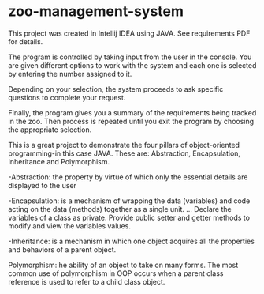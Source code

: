 # zoo-management-system



This project was created in Intellij IDEA using JAVA. 
See requirements PDF for details. 

The program is controlled by taking input from the user in the console. 
You are given different options to work with the system and each one is selected by entering the number assigned to it.
 
Depending on your selection, the system proceeds to ask specific questions to complete your request. 

Finally, the program gives you a summary of the requirements being tracked in the zoo. Then process is repeated until you exit the program by choosing the appropriate selection.

This is a great project to demonstrate the four pillars of object-oriented programming-in this case JAVA. These are: Abstraction, Encapsulation, Inheritance and 
Polymorphism. 



-Abstraction: the property by virtue of which only the essential details are displayed to the user

-Encapsulation: is a mechanism of wrapping the data (variables) and code acting on the data (methods) together as a single unit. ... Declare the variables of a class as private. Provide public setter and getter methods to modify and view the variables values.

-Inheritance: is a mechanism in which one object acquires all the properties and behaviors of a parent object.

Polymorphism: he ability of an object to take on many forms. The most common use of polymorphism in OOP occurs when a parent class reference is used to refer to a child class object.



